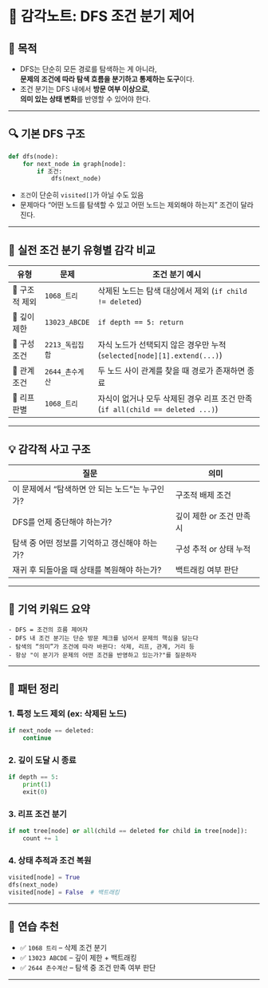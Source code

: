 # 🧠 감각노트: DFS 조건 분기 제어

## 📌 목적

- DFS는 단순히 모든 경로를 탐색하는 게 아니라,  
  **문제의 조건에 따라 탐색 흐름을 분기하고 통제하는 도구**이다.
- 조건 분기는 DFS 내에서 **방문 여부 이상으로**,  
  **의미 있는 상태 변화**를 반영할 수 있어야 한다.

---

## 🔍 기본 DFS 구조

```python
def dfs(node):
    for next_node in graph[node]:
        if 조건:
            dfs(next_node)
```

- `조건`이 단순히 `visited[]`가 아닐 수도 있음
- 문제마다 “어떤 노드를 탐색할 수 있고 어떤 노드는 제외해야 하는지” 조건이 달라진다.

---

## 🧩 실전 조건 분기 유형별 감각 비교

| 유형           | 문제            | 조건 분기 예시                                                                 |
| -------------- | --------------- | ------------------------------------------------------------------------------ |
| 🔹 구조적 제외 | `1068_트리`     | 삭제된 노드는 탐색 대상에서 제외 (`if child != deleted`)                       |
| 🔹 깊이 제한   | `13023_ABCDE`   | `if depth == 5: return`                                                        |
| 🔹 구성 조건   | `2213_독립집합` | 자식 노드가 선택되지 않은 경우만 누적 (`selected[node][1].extend(...)`)        |
| 🔹 관계 조건   | `2644_촌수계산` | 두 노드 사이 관계를 찾을 때 경로가 존재하면 종료                               |
| 🔹 리프 판별   | `1068_트리`     | 자식이 없거나 모두 삭제된 경우 리프 조건 만족 (`if all(child == deleted ...)`) |

---

## 💡 감각적 사고 구조

| 질문                                            | 의미                      |
| ----------------------------------------------- | ------------------------- |
| 이 문제에서 “탐색하면 안 되는 노드”는 누구인가? | 구조적 배제 조건          |
| DFS를 언제 중단해야 하는가?                     | 깊이 제한 or 조건 만족 시 |
| 탐색 중 어떤 정보를 기억하고 갱신해야 하는가?   | 구성 추적 or 상태 누적    |
| 재귀 후 되돌아올 때 상태를 복원해야 하는가?     | 백트래킹 여부 판단        |

---

## 🧠 기억 키워드 요약

```text
- DFS = 조건의 흐름 제어자
- DFS 내 조건 분기는 단순 방문 체크를 넘어서 문제의 핵심을 담는다
- 탐색의 “의미”가 조건에 따라 바뀐다: 삭제, 리프, 관계, 거리 등
- 항상 "이 분기가 문제의 어떤 조건을 반영하고 있는가?"를 질문하자
```

---

## 📌 패턴 정리

### 1. 특정 노드 제외 (ex: 삭제된 노드)

```python
if next_node == deleted:
    continue
```

### 2. 깊이 도달 시 종료

```python
if depth == 5:
    print(1)
    exit(0)
```

### 3. 리프 조건 분기

```python
if not tree[node] or all(child == deleted for child in tree[node]):
    count += 1
```

### 4. 상태 추적과 조건 복원

```python
visited[node] = True
dfs(next_node)
visited[node] = False  # 백트래킹
```

---

## 🔄 연습 추천

- ✅ `1068 트리` – 삭제 조건 분기
- ✅ `13023 ABCDE` – 깊이 제한 + 백트래킹
- ✅ `2644 촌수계산` – 탐색 중 조건 만족 여부 판단

---

